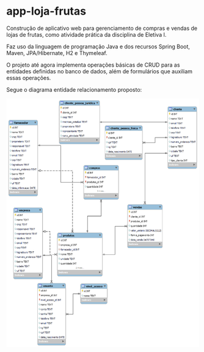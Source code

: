 # app-loja-frutas

Construção de aplicativo web para gerenciamento de compras e vendas de lojas de frutas, como atividade prática da disciplina de Eletiva I.

Faz uso da linguagem de programação Java e dos recursos Spring Boot, Maven, JPA/Hibernate, H2 e Thymeleaf.

O projeto até agora implementa operações básicas de CRUD para as entidades definidas no banco de dados, além de formulários que auxiliam essas operações.

Segue o diagrama entidade relacionamento proposto:

![Diagrama Entidade Relacionamento](img/modelo_empresa.png)